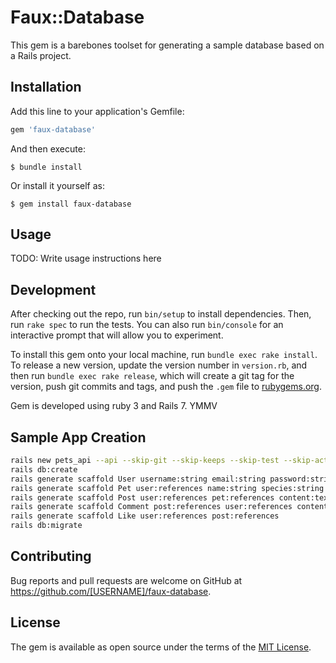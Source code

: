 # Faux::Database

This gem is a barebones toolset for generating a sample database based on a Rails project.

## Installation

Add this line to your application's Gemfile:

```ruby
gem 'faux-database'
```

And then execute:

    $ bundle install

Or install it yourself as:

    $ gem install faux-database

## Usage

TODO: Write usage instructions here

## Development

After checking out the repo, run `bin/setup` to install dependencies. Then, run `rake spec` to run the tests. You can also run `bin/console` for an interactive prompt that will allow you to experiment.

To install this gem onto your local machine, run `bundle exec rake install`. To release a new version, update the version number in `version.rb`, and then run `bundle exec rake release`, which will create a git tag for the version, push git commits and tags, and push the `.gem` file to [rubygems.org](https://rubygems.org).

Gem is developed using ruby 3 and Rails 7. YMMV

## Sample App Creation

```bash
rails new pets_api --api --skip-git --skip-keeps --skip-test --skip-active-storage --skip-active-cable --skip-asset-pipeline --skip-javascript --skip-action-text --skip-action-mailer --skip-action-mailbox -d postgresql && cd pets_api
rails db:create
rails generate scaffold User username:string email:string password:string profile_picture:string bio:text
rails generate scaffold Pet user:references name:string species:string breed:string age:integer profile_picture:string
rails generate scaffold Post user:references pet:references content:text image:string
rails generate scaffold Comment post:references user:references content:text
rails generate scaffold Like user:references post:references
rails db:migrate
```

## Contributing

Bug reports and pull requests are welcome on GitHub at https://github.com/[USERNAME]/faux-database.


## License

The gem is available as open source under the terms of the [MIT License](https://opensource.org/licenses/MIT).
